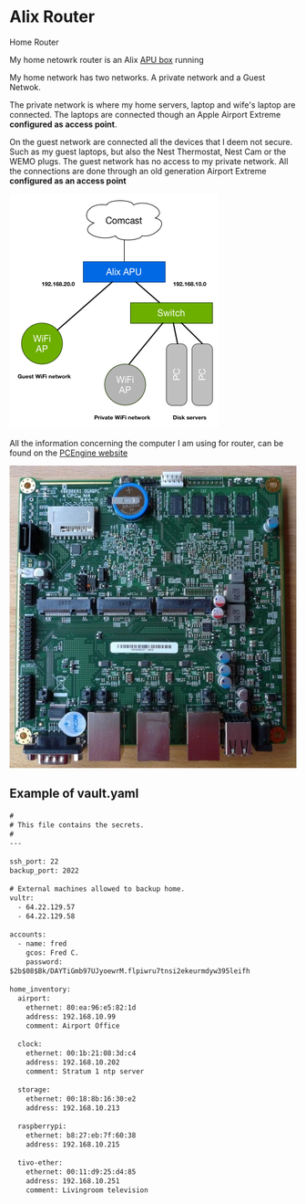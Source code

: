 # Alix Router
Home Router

My home netowrk router is an Alix
[APU box](http://www.pcengines.ch/apu.htm) running

My home network has two networks. A private network and a Guest Netwok.

The private network is where my home servers, laptop and wife's laptop
are connected. The laptops are connected though an Apple Airport
Extreme __configured as access point__.

On the guest network are connected all the devices that I deem not
secure. Such as my guest laptops, but also the Nest Thermostat, Nest
Cam or the WEMO plugs. The guest network has no access to my private
network. All the connections are done through an old generation
Airport Extreme __configured as an access point__

![Network Topology](misc/HomeNetworkTopology.png)

All the information concerning the computer I am using for router, can
be found on the [PCEngine website](http://www.pcengines.ch/)

![Alix APU](misc/apu1c1.jpg)



Example of vault.yaml
---------------------


    #
    # This file contains the secrets.
    #
    ---

    ssh_port: 22
    backup_port: 2022

    # External machines allowed to backup home.
    vultr:
      - 64.22.129.57
      - 64.22.129.58

    accounts:
      - name: fred
        gcos: Fred C.
        password: $2b$08$Bk/DAYTiGmb97UJyoewrM.flpiwru7tnsi2ekeurmdyw395leifh

    home_inventory:
      airport:
        ethernet: 80:ea:96:e5:82:1d
        address: 192.168.10.99
        comment: Airport Office

      clock:
        ethernet: 00:1b:21:08:3d:c4
        address: 192.168.10.202
        comment: Stratum 1 ntp server

      storage:
        ethernet: 00:18:8b:16:30:e2
        address: 192.168.10.213

      raspberrypi:
        ethernet: b8:27:eb:7f:60:38
        address: 192.168.10.215

      tivo-ether:
        ethernet: 00:11:d9:25:d4:85
        address: 192.168.10.251
        comment: Livingroom television
